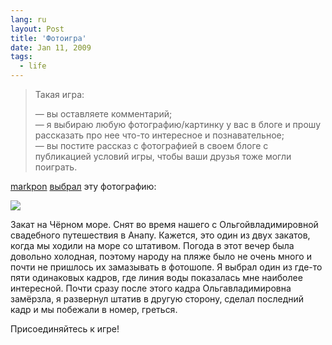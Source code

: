 ```yaml
---
lang: ru
layout: Post
title: 'Фотоигра'
date: Jan 11, 2009
tags:
  - life
---
```


> Такая игра:
>
> — вы оставляете комментарий;<br>— я выбираю любую фотографию/картинку у вас в блоге и прошу рассказать про нее что-то интересное и познавательное;<br>— вы постите рассказ с фотографией в своем блоге с публикацией условий игры, чтобы ваши друзья тоже могли поиграть.

<!--more-->

[markpon](http://markpon.livejournal.com/) [выбрал](http://markpon.livejournal.com/299298.html 'Фотоигра у Марка в блоге') эту фотографию:

![](photo://2008-09-10_5D_7830_Artem_Sapegin)

Закат на Чёрном море. Снят во время нашего с Ольгойвладимировной свадебного путешествия в Анапу. Кажется, это один из двух закатов, когда мы ходили на море со штативом. Погода в этот вечер была довольно холодная, поэтому народу на пляже было не очень много и почти не пришлось их замазывать в фотошопе. Я выбрал один из где-то пяти одинаковых кадров, где линия воды показалась мне наиболее интересной. Почти сразу после этого кадра Ольгавладимировна замёрзла, я развернул штатив в другую сторону, сделал последний кадр и мы побежали в номер, греться.

Присоединяйтесь к игре!
